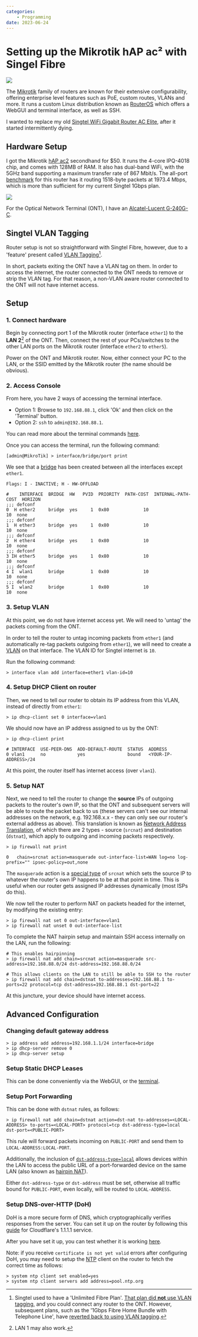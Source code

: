 ```yaml
---
categories:
    - Programming
date: 2023-06-24
---
```


# Setting up the Mikrotik hAP ac² with Singel Fibre

![](../../static/images/2023-06-24/ac2.jpg)

The [Mikrotik][mikrotik] family of routers are known for their extensive configurability, offering enterprise level features such as PoE, custom routes, VLANs and more. It runs a custom Linux distribution known as [RouterOS][router-os] which offers a WebGUI and terminal interface, as well as SSH.

I wanted to replace my old [Singtel WiFi Gigabit Router AC Elite][singtel-router], after it started intermittently dying.

<!-- more -->

## Hardware Setup

I got the Mikrotik [hAP ac2][hap-ac2] secondhand for $50. It runs the 4-core IPQ-4018 chip, and comes with 128MB of RAM. It also has dual-band WiFi, with the 5GHz band supporting a maximum transfer rate of 867 Mbit/s. The all-port [benchmark][benchmark] for this router has it routing 1518-byte packets at 1973.4 Mbps, which is more than sufficient for my current Singtel 1Gbps plan.

![](../../static/images/2023-06-24/benchmark.jpg)

For the Optical Network Terminal (ONT), I have an [Alcatel-Lucent G-240G-C][alcatel-ont].

## Singtel VLAN Tagging

Router setup is not so straightforward with Singtel Fibre, however, due to a 'feature' present called [VLAN Tagging][vlan][^singtel-fibre].

In short, packets exiting the ONT have a VLAN tag on them. In order to access the internet, the router connected to the ONT needs to remove or strip the VLAN tag. For that reason, a non-VLAN aware router connected to the ONT will not have internet access.

## Setup

### 1. Connect hardware

Begin by connecting port 1 of the Mikrotik router (interface `ether1`) to the **LAN 2**[^ont-lan-port] of the ONT. Then, connect the rest of your PCs/switches to the other LAN ports on the Mikrotik router (interface `ether2` to `ether5`).

Power on the ONT and Mikrotik router. Now, either connect your PC to the LAN, or the SSID emitted by the Mikrotik router (the name should be obvious).

### 2. Access Console

From here, you have 2 ways of accessing the terminal interface.

- Option 1: Browse to `192.168.88.1`, click 'Ok' and then click on the 'Terminal' button.
- Option 2: `ssh` to `admin@192.168.88.1`.

You can read more about the terminal commands [here][console].

Once you can access the terminal, run the following command:

```
[admin@MikroTik] > interface/bridge/port print
```

We see that a [bridge][bridge] has been created between all the interfaces except `ether1`.

```
Flags: I - INACTIVE; H - HW-OFFLOAD

#    INTERFACE  BRIDGE  HW   PVID  PRIORITY  PATH-COST  INTERNAL-PATH-COST  HORIZON
;;; defconf
0  H ether2     bridge  yes     1  0x80             10                  10  none
;;; defconf
1  H ether3     bridge  yes     1  0x80             10                  10  none
;;; defconf
2  H ether4     bridge  yes     1  0x80             10                  10  none
;;; defconf
3 IH ether5     bridge  yes     1  0x80             10                  10  none
;;; defconf
4 I  wlan1      bridge          1  0x80             10                  10  none
;;; defconf
5 I  wlan2      bridge          1  0x80             10                  10  none

```

### 3. Setup VLAN

At this point, we do not have internet access yet. We will need to 'untag' the packets coming from the ONT.

In order to tell the router to untag incoming packets from `ether1` (and automatically re-tag packets outgoing from `ether1`), we will need to create a [VLAN][mikrotik-vlan] on that interface. The VLAN ID for Singtel internet is `10`.

Run the following command:

```
> interface vlan add interface=ether1 vlan-id=10
```

### 4. Setup DHCP Client on router

Then, we need to tell our router to obtain its IP address from this VLAN, instead of directly from `ether1`:

```
> ip dhcp-client set 0 interface=vlan1
```

We should now have an IP address assigned to us by the ONT:

```
> ip dhcp-client print

# INTERFACE  USE-PEER-DNS  ADD-DEFAULT-ROUTE  STATUS  ADDRESS
0 vlan1      no            yes                bound   <YOUR-IP-ADDRESS>/24
```

At this point, the router itself has internet access (over `vlan1`).

### 5. Setup NAT

Next, we need to tell the router to change the **source** IPs of outgoing packets to the router's own IP, so that the ONT and subsequent servers will be able to route the packet back to us (these servers can't see our internal addresses on the network, e.g. 192.168.x.x - they can only see our router's external address as above). This translation is known as [Network Address Translation][nat], of which there are 2 types - source (`srcnat`) and destination (`dstnat`), which apply to outgoing and incoming packets respectively.

```
> ip firewall nat print

0   chain=srcnat action=masquerade out-interface-list=WAN log=no log-prefix="" ipsec-policy=out,none
```

The `masquerade` action is a [special type][masquerade] of `srcnat` which sets the source IP to whatever the router's own IP happens to be at that point in time. This is useful when our router gets assigned IP addresses dynamically (most ISPs do this).

We now tell the router to perform NAT on packets headed for the internet, by modifying the existing entry:

```
> ip firewall nat set 0 out-interface=vlan1
> ip firewall nat unset 0 out-interface-list
```

To complete the NAT hairpin setup and maintain SSH access internally on the LAN, run the following:

```
# This enables hairpinning
> ip firewall nat add chain=srcnat action=masquerade src-address=192.168.88.0/24 dst-address=192.168.88.0/24

# This allows clients on the LAN to still be able to SSH to the router
> ip firewall nat add chain=dstnat to-addresses=192.168.88.1 to-ports=22 protocol=tcp dst-address=192.168.88.1 dst-port=22
```

At this juncture, your device should have internet access.

## Advanced Configuration

### Changing default gateway address

```
> ip address add address=192.168.1.1/24 interface=bridge
> ip dhcp-server remove 0
> ip dhcp-server setup
```

### Setup Static DHCP Leases

This can be done conveniently via the WebGUI, or the [terminal][dhcp].

### Setup Port Forwarding

This can be done with `dstnat` rules, as follows:

```
> ip firewall nat add chain=dstnat action=dst-nat to-addresses=<LOCAL-ADDRESS> to-ports=<LOCAL-PORT> protocol=tcp dst-address-type=local dst-port=<PUBLIC-PORT>
```

This rule will forward packets incoming on `PUBLIC-PORT` and send them to `LOCAL-ADDRESS:LOCAL-PORT`.

Additionally, the inclusion of [`dst-address-type=local`][nat-properties] allows devices within the LAN to access the public URL of a port-forwarded device on the same LAN (also known as [hairpin NAT][hairpin-nat]).

Either `dst-address-type` or `dst-address` must be set, otherwise all traffic bound for `PUBLIC-PORT`, even locally, will be routed to `LOCAL-ADDRESS`.

### Setup DNS-over-HTTP (DoH)

DoH is a more secure form of DNS, which cryptographically verifies responses from the server. You can set it up on the router by following this [guide][doh] for Cloudflare's 1.1.1.1 service.

After you have set it up, you can test whether it is working [here][cloudflare-check-doh].

Note: if you receive `certificate is not yet valid` errors after configuring DoH, you may need to setup the [NTP][ntp] client on the router to fetch the correct time as follows:

```
> system ntp client set enabled=yes
> system ntp client servers add address=pool.ntp.org
```

[^singtel-fibre]: Singtel used to have a 'Unlimited Fibre Plan'. [That plan did **not** use VLAN tagging](https://forums.hardwarezone.com.sg/threads/your-isps-dhcp-does-not-function-properly-singtel-asus-rt-ax86u.6564040/#post-135518324), and you could connect any router to the ONT. However, subsequent plans, such as the '1Gbps Fibre Home Bundle with Telephone Line', have [reverted back to using VLAN tagging](https://forums.hardwarezone.com.sg/threads/your-isps-dhcp-does-not-function-properly-singtel-asus-rt-ax86u.6564040/#post-135519349).
[^ont-lan-port]: LAN 1 may also work.

[mikrotik]: https://mikrotik.com/products
[router-os]: https://mikrotik.com/software
[singtel-router]: https://www.singtel.com/personal/support/broadband/routers-ont/arcadyan-ac-elite-guide
[hap-ac2]: https://mikrotik.com/product/hap_ac2
[benchmark]: https://mikrotik.com/product/hap_ac2#fndtn-testresults
[vlan]: https://en.wikipedia.org/wiki/IEEE_802.1Q
[alcatel-ont]: https://www.singtel.com/personal/support/broadband/routers-ont/alu-ont-led-troubleshoot
[console]: https://help.mikrotik.com/docs/display/ROS/Command+Line+Interface
[bridge]: https://help.mikrotik.com/docs/spaces/ROS/pages/328068/Bridging+and+Switching#BridgingandSwitching-Summary
[mikrotik-vlan]: https://help.mikrotik.com/docs/display/ROS/VLAN
[nat]: https://help.mikrotik.com/docs/display/ROS/NAT
[masquerade]: https://help.mikrotik.com/docs/display/ROS/NAT#NAT-Masquerade
[dhcp]: https://help.mikrotik.com/docs/display/ROS/DHCP#DHCP-Leases
[hairpin-nat]: https://help.mikrotik.com/docs/display/ROS/NAT#NAT-HairpinNAT
[nat-properties]: https://help.mikrotik.com/docs/spaces/ROS/pages/250708064/Common+Firewall+Matchers+and+Actions
[doh]: https://gist.github.com/M0r13n/4142018edb10f927cf4f19c6de31614c
[cloudflare-check-doh]: https://one.one.one.one/help/
[ntp]: https://en.wikipedia.org/wiki/Network_Time_Protocol

